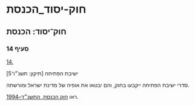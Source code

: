 # חוק-יסוד_הכנסת

## חוק־יסוד: הכנסת

### סעיף 14

[14.](https://he.wikisource.org/wiki/%D7%97%D7%95%D7%A7-%D7%99%D7%A1%D7%95%D7%93:_%D7%94%D7%9B%D7%A0%D7%A1%D7%AA#%D7%A1%D7%A2%D7%99%D7%A3_14)

ישיבת הפתיחה [תיקון: תשנ״ו־5]

סדרי ישיבת הפתיחה ייקבעו בחוק, והם יבטאו את אופיה של מדינת ישראל ומורשתה.

ראו [חוק הכנסת, התשנ״ד–1994](https://he.wikisource.org/wiki/%D7%97%D7%95%D7%A7_%D7%94%D7%9B%D7%A0%D7%A1%D7%AA "חוק הכנסת").